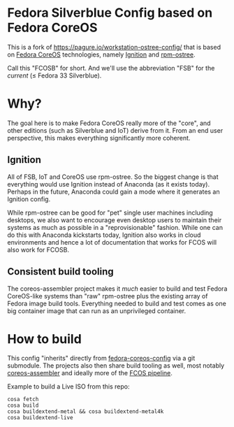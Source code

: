 Fedora Silverblue Config based on Fedora CoreOS
===

This is a fork of https://pagure.io/workstation-ostree-config/
that is based on [Fedora CoreOS](https://coreos.fedoraproject.org/)
technologies, namely [Ignition](https://github.com/coreos/ignition)
and [rpm-ostree](https://github.com/coreos/rpm-ostree/).

Call this "FCOSB" for short.  And we'll use the abbreviation
"FSB" for the *current* (≤ Fedora 33 Silverblue). 

Why?
===

The goal here is to make Fedora CoreOS really more of the "core",
and other editions (such as Silverblue and IoT) derive from it.
From an end user perspective, this makes everything significantly
more coherent.

## Ignition

All of FSB, IoT and CoreOS use rpm-ostree.  So the biggest
change is that everything would use Ignition instead of
Anaconda (as it exists today).  Perhaps in the future,
Anaconda could gain a mode where it generates an Ignition
config.

While rpm-ostree can be good for "pet" single user machines
including desktops, we also want to encourage even desktop
users to maintain their systems as much as possible
in a "reprovisionable" fashion.  While one can do this with
Anaconda kickstarts today, Ignition also works in cloud
environments and hence a lot of documentation that works for FCOS
will also work for FCOSB.

## Consistent build tooling

The coreos-assembler project makes it *much* easier to build
and test Fedora CoreOS-like systems than "raw" rpm-ostree
plus the existing array of Fedora image build tools.  Everything
needed to build and test comes as one big container image
that can run as an unprivileged container.

How to build
===

This config "inherits" directly from [fedora-coreos-config](https://github.com/coreos/fedora-coreos-config)
via a git submodule. The projects also then share build tooling as well, most notably
[coreos-assembler](https://github.com/coreos/coreos-assembler/) and
ideally more of the [FCOS pipeline](https://github.com/coreos/fedora-coreos-pipeline).

Example to build a Live ISO from this repo:

```
cosa fetch
cosa build
cosa buildextend-metal && cosa buildextend-metal4k
cosa buildextend-live
```

